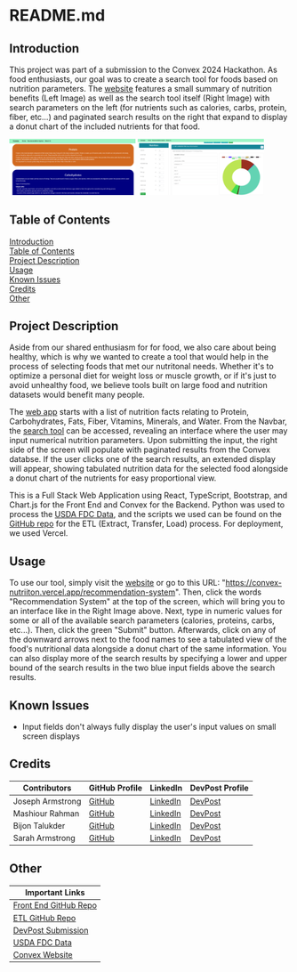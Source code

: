 # README.md 

<a name="introduction"/> 

## Introduction 

This project was part of a submission to the Convex 2024 Hackathon. As food enthusiasts, our goal was to create a search tool for foods based on nutrition parameters. The [website](https://convex-nutriiton.vercel.app/) features a small summary of nutrition benefits (Left Image) as well as the search tool itself (Right Image) with search parameters on the left (for nutrients such as calories, carbs, protein, fiber, etc...) and paginated search results on the right that expand to display a donut chart of the included nutrients for that food. 

<p> 
  <img src="https://github.com/mashiourcse/convex_nutriiton/blob/master/convex_repo_image_1_resized.png" width=45% height=50% /> 
  <img src="https://github.com/mashiourcse/convex_nutriiton/blob/master/convex_repo_image_2_resized.png" width=45% height=50% /> 
</p>

<a name="table-of-contents"/> 

## Table of Contents 
[Introduction](#introduction) <br>
[Table of Contents](#table-of-contents) <br>
[Project Description](#project-description) <br>
[Usage](#usage) <br>
[Known Issues](#known-issues) <br>
[Credits](#credits) <br>
[Other](#other) <br>

<a name="project-description"/> 

## Project Description 

Aside from our shared enthusiasm for for food, we also care about being healthy, which is why we wanted to create a tool that would help in the process of selecting foods that met our nutritonal needs. Whether it's to optimize a personal diet for weight loss or muscle growth, or if it's just to avoid unhealthy food, we believe tools built on large food and nutrition datasets would benefit many people. 

The [web app](https://convex-nutriiton.vercel.app/) starts with a list of nutrition facts relating to Protein, Carbohydrates, Fats, Fiber, Vitamins, Minerals, and Water. From the Navbar, the [search tool](https://convex-nutriiton.vercel.app/recommendation-system) can be accessed, revealing an interface where the user may input numerical nutrition parameters. Upon submitting the input, the right side of the screen will populate with paginated results from the Convex databse. If the user clicks one of the search results, an extended display will appear, showing tabulated nutrition data for the selected food alongside a donut chart of the nutrients for easy proportional view. 

This is a Full Stack Web Application using React, TypeScript, Bootstrap, and Chart.js for the Front End and Convex for the Backend. Python was used to process the [USDA FDC Data](https://fdc.nal.usda.gov/), and the scripts we used can be found on the [GitHub repo](https://github.com/JosephArmstrong314/usda-fdc-etl/tree/main) for the ETL (Extract, Transfer, Load) process. For deployment, we used Vercel. 

<a name="usage"/> 

## Usage 

To use our tool, simply visit the [website](https://convex-nutriiton.vercel.app/recommendation-system) or go to this URL: "https://convex-nutriiton.vercel.app/recommendation-system". Then, click the words "Recommendation System" at the top of the screen, which will bring you to an interface like in the Right Image above. Next, type in numeric values for some or all of the available search parameters (calories, proteins, carbs, etc...). Then, click the green "Submit" button. Afterwards, click on any of the downward arrows next to the food names to see a tabulated view of the food's nutritional data alongside a donut chart of the same information. You can also display more of the search results by specifying a lower and upper bound of the search results in the two blue input fields above the search results.

<a name="known-issues"/> 

## Known Issues 

- Input fields don't always fully display the user's input values on small screen displays 

<a name="credits"/> 

## Credits 

| Contributors | GitHub Profile | LinkedIn | DevPost Profile | 
|---|---|---|---|
| Joseph Armstrong | [GitHub](https://github.com/JosephArmstrong314) | [LinkedIn](https://www.linkedin.com/in/joseph-armstrong-31415926535897932384626/) | [DevPost](https://devpost.com/joeagorn) | 
| Mashiour Rahman | [GitHub](https://github.com/mashiourcse) | [LinkedIn](https://www.linkedin.com/in/mashiour-rahman-557b6a16b/) | [DevPost](https://devpost.com/mashiourcse) | 
| Bijon Talukder | [GitHub](https://github.com/BijonTalukder) | [LinkedIn](https://www.linkedin.com/in/bijon-talukder-934879210/) | [DevPost](https://devpost.com/BijonTalukder) | 
| Sarah Armstrong | [GitHub](https://github.com/saraharmstrong314) | [LinkedIn](https://www.linkedin.com/in/saraharmstrong314/) | [DevPost](https://devpost.com/saraharmstrong314) | 

<a name="other"/> 

## Other

| Important Links | 
|---|
| [Front End GitHub Repo](https://github.com/mashiourcse/convex_nutriiton) | 
| [ETL GitHub Repo](https://github.com/JosephArmstrong314/usda-fdc-etl) | 
| [DevPost Submission](https://devpost.com/software/nutrition-tool-using-usda-dataset) | 
| [USDA FDC Data](https://fdc.nal.usda.gov/) | 
| [Convex Website](https://www.convex.dev/) | 
